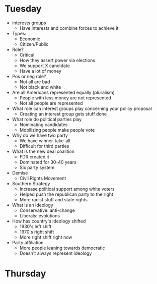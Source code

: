 # Tuesday
- Interests groups
  - Have interests and combine forces to achieve it
- Types:
  - Economic
  - Citizen/Public
- Role?
  - Critical
  - How they assert power via elections
  - We support X candidate
  - Have a lot of money
- Pos or neg role?
  - Not all are bad
  - Not black and white
- Are all Americans represented equally (pluralism)
  - People with less money are not represented
  - Not all people are represented
- What role can interest groups play concerning your policy proposal
  - Creating an interest group gets stuff done
- What role do political parties play
  - Nominating candidates
  - Mobilizing people make people vote
- Why do we have two party
  - We have winner-take-all
  - Difficult for third parties
- What is the new deal coalition
  - FDR created it
  - Dominated for 30-40 years
  - Six party system
- Demise
  - Civil Rights Movement
- Southern Strategy
  - Increase political support among white voters
  - Helped push the republican party to the right
  - More racist stuff and state rights
- What is an ideology
  - Conservative: anti-change
  - Liberals: evolutions
- How has country's ideology shifted
  - 1930's left shift
  - 1970's right shift
  - More right shift right now
- Party affiliation
  - More people leaning towards democratic
  - Doesn't always represent ideology

# Thursday